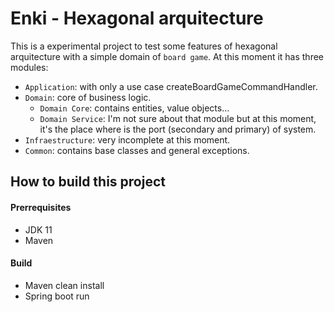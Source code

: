 # Enki - Hexagonal arquitecture 
This is a experimental project to test some features of hexagonal arquitecture with a simple domain of ``board game``. 
At this moment it has three modules:
- ``Application``: with only a use case createBoardGameCommandHandler.
- ``Domain``: core of business logic.
  - ``Domain Core``: contains entities, value objects...
  - ``Domain Service``: I'm not sure about that module but at this moment, it's the place where is the port (secondary and primary) of system.
- ``Infraestructure``: very incomplete at this moment. 
- ``Common``: contains base classes and general exceptions.

## How to build this project
#### Prerrequisites
- JDK 11
- Maven

#### Build
- Maven clean install
- Spring boot run
